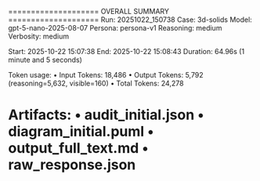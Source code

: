 
==================== OVERALL SUMMARY ====================
Run: 20251022_150738
Case: 3d-solids
Model: gpt-5-nano-2025-08-07
Persona: persona-v1
Reasoning: medium
Verbosity: medium

Start: 2025-10-22 15:07:38
End:   2025-10-22 15:08:43
Duration: 64.96s (1 minute and 5 seconds)

Token usage:
  • Input Tokens: 18,486
  • Output Tokens: 5,792 (reasoning=5,632, visible=160)
  • Total Tokens: 24,278

Artifacts:
  • audit_initial.json
  • diagram_initial.puml
  • output_full_text.md
  • raw_response.json
========================================================
